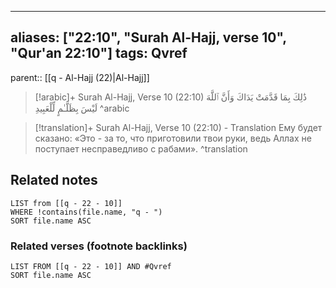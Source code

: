 
---
aliases: ["22:10", "Surah Al-Hajj, verse 10", "Qur'an 22:10"]
tags: Qvref
---

parent:: [[q - Al-Hajj (22)|Al-Hajj]]

> [!arabic]+ Surah Al-Hajj, Verse 10 (22:10)
> <span class="quran-arabic">ذَٰلِكَ بِمَا قَدَّمَتْ يَدَاكَ وَأَنَّ ٱللَّهَ لَيْسَ بِظَلَّـٰمٍ لِّلْعَبِيدِ</span>
^arabic

> [!translation]+ Surah Al-Hajj, Verse 10 (22:10) - Translation
> Ему будет сказано: «Это - за то, что приготовили твои руки, ведь Аллах не поступает несправедливо с рабами».
^translation



## Related notes
```dataview
LIST from [[q - 22 - 10]]
WHERE !contains(file.name, "q - ")
SORT file.name ASC
```

### Related verses (footnote backlinks)
```dataview
LIST FROM [[q - 22 - 10]] AND #Qvref
SORT file.name ASC
```

